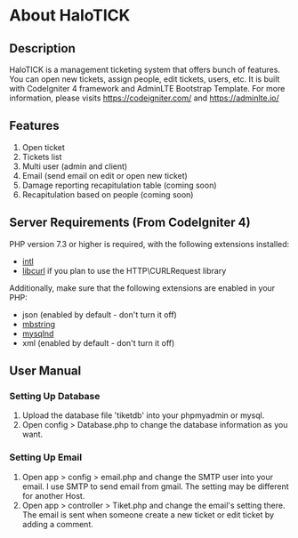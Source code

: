 # About HaloTICK

## Description 
HaloTICK is a management ticketing system that offers bunch of features. You can open new tickets, assign people, edit tickets, users, etc. It is built with CodeIgniter 4 framework and AdminLTE Bootstrap Template. For more information, please visits https://codeigniter.com/ and https://adminlte.io/

## Features
1. Open ticket 
2. Tickets list
3. Multi user (admin and client)
4. Email (send email on edit or open new ticket)
5. Damage reporting recapitulation table (coming soon)
6. Recapitulation based on people (coming soon)

## Server Requirements (From CodeIgniter 4)

PHP version 7.3 or higher is required, with the following extensions installed:

- [intl](http://php.net/manual/en/intl.requirements.php)
- [libcurl](http://php.net/manual/en/curl.requirements.php) if you plan to use the HTTP\CURLRequest library

Additionally, make sure that the following extensions are enabled in your PHP:

- json (enabled by default - don't turn it off)
- [mbstring](http://php.net/manual/en/mbstring.installation.php)
- [mysqlnd](http://php.net/manual/en/mysqlnd.install.php)
- xml (enabled by default - don't turn it off)

## User Manual 

### Setting Up Database
1. Upload the database file 'tiketdb' into your phpmyadmin or mysql. 
2. Open config > Database.php to change the database information as you want.

### Setting Up Email
1. Open app > config > email.php and change the SMTP user into your email. I use SMTP to send email from gmail. The setting may be different for another Host. 
2. Open app > controller > Tiket.php and change the email's setting there. The email is sent when someone create a new ticket or edit ticket by adding a comment. 


